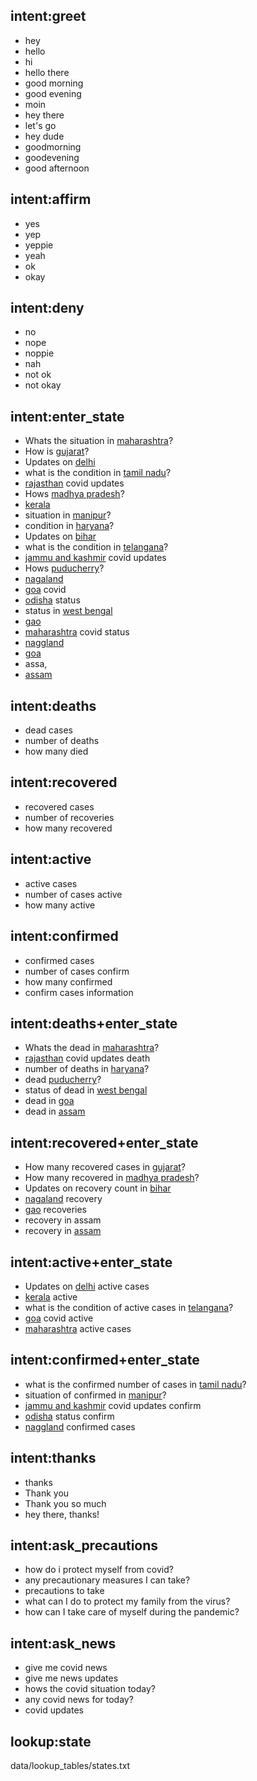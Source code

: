## intent:greet
- hey
- hello
- hi
- hello there
- good morning
- good evening
- moin
- hey there
- let's go
- hey dude
- goodmorning
- goodevening
- good afternoon

## intent:affirm
- yes
- yep
- yeppie
- yeah
- ok
- okay

## intent:deny
- no
- nope
- noppie
- nah
- not ok
- not okay

## intent:enter_state
- Whats the situation in [maharashtra](state)?
- How is [gujarat](state)?
- Updates on [delhi](state)
- what is the condition in [tamil nadu](state)?
- [rajasthan](state) covid updates
- Hows [madhya pradesh](state)?
- [kerala](state)
- situation in [manipur](state)?
- condition in [haryana](state)?
- Updates on [bihar](state)
- what is the condition in [telangana](state)?
- [jammu and kashmir](state) covid updates
- Hows [puducherry](state)?
- [nagaland](state)
- [goa](state) covid
- [odisha](state) status
- status in [west bengal](state)
- [gao](state)
- [maharashtra](state) covid status
- [naggland](state)
- [goa](state)
- assa,
- [assam](state)

## intent:deaths
- dead cases
- number of deaths
- how many died

## intent:recovered
- recovered cases
- number of recoveries
- how many recovered

## intent:active
- active cases
- number of cases active
- how many active

## intent:confirmed
- confirmed cases
- number of cases confirm
- how many confirmed
- confirm cases information

## intent:deaths+enter_state
- Whats the dead in [maharashtra](state)?
- [rajasthan](state) covid updates death
- number of deaths in [haryana](state)?
- dead [puducherry](state)?
- status of dead in [west bengal](state)
- dead in [goa](state)
- dead in [assam](state)

## intent:recovered+enter_state
- How many recovered cases in [gujarat](state)?
- How many recovered in [madhya pradesh](state)?
- Updates on recovery count in [bihar](state)
- [nagaland](state) recovery
- [gao](state) recoveries
- recovery in assam
- recovery in [assam](state)

## intent:active+enter_state
- Updates on [delhi](state) active cases
- [kerala](state) active
- what is the condition of active cases in [telangana](state)?
- [goa](state) covid active
- [maharashtra](state) active cases

## intent:confirmed+enter_state
- what is the confirmed number of cases in [tamil nadu](state)?
- situation of confirmed in [manipur](state)?
- [jammu and kashmir](state) covid updates confirm
- [odisha](state) status confirm
- [naggland](state) confirmed cases

## intent:thanks
- thanks
- Thank you
- Thank you so much
- hey there, thanks!

## intent:ask_precautions
- how do i protect myself from covid?
- any precautionary measures I can take?
- precautions to take
- what can I do to protect my family from the virus?
- how can I take care of myself during the pandemic?

## intent:ask_news
- give me covid news
- give me news updates
- hows the covid situation today?
- any covid news for today?
- covid updates

## lookup:state
  data/lookup_tables/states.txt
